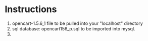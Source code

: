 Instructions
=============

1) opencart-1.5.6_1 file to be pulled into your "localhost" directory
2) sql database: opencart156_p.sql to be imported into mysql.
3) 
